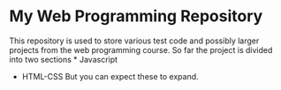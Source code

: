 # My Web Programming Repository 
This repository is used to store various test code and possibly larger projects from the web programming course. So far the project is divided into two sections * Javascript 
 * HTML-CSS
But you can expect these to expand. 


